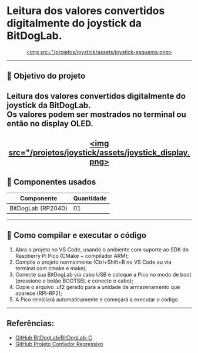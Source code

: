 # Leitura dos valores convertidos digitalmente do joystick da BitDogLab.
[<center><img src="/projetos/joystick/assets/joystick-esquema.png></center>]()

---
## :dart: Objetivo do projeto
Leitura dos valores convertidos digitalmente do joystick da BitDogLab.    
Os valores podem ser mostrados no terminal ou então no display OLED. 
---
[<center><img src="/projetos/joystick/assets/joystick_display.png></center>]()
---

## :wrench: Componentes usados 
| Componente            | Quantidade    |
|-----------------------|---------------|
| BitDogLab (RP2040)    | 01            |

---

## :floppy_disk: Como compilar e executar o código   
1. Abra o projeto no VS Code, usando o ambiente com suporte ao SDK do Raspberry Pi Pico (CMake + compilador ARM);    
2. Compile o projeto normalmente (Ctrl+Shift+B no VS Code ou via terminal com cmake e make);    
3. Conecte sua BitDogLab via cabo USB e coloque a Pico no modo de boot (pressione o botão BOOTSEL e conecte o cabo);   
4. Copie o arquivo .uf2 gerado para a unidade de armazenamento que aparece (RPI-RP2);   
5. A Pico reiniciará automaticamente e começará a executar o código.  

---
## Referências:
- [GitHub BitDogLab/BitDogLab-C](https://github.com/BitDogLab/BitDogLab-C/tree/main/joystick)
- [GitHub Projeto Contador Regressivo](https://github.com/vsvasconcelos/vagner_vasconcelos_embarcatech_HBr_2025/tree/main/projetos/contador)
    


